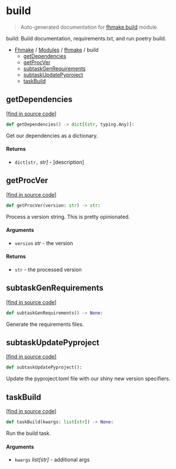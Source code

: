 # build

> Auto-generated documentation for [fhmake.build](../../fhmake/build.py) module.

build: Build documentation, requirements.txt, and run poetry build.

- [Fhmake](../README.md#fhmake-index) / [Modules](../README.md#fhmake-modules) / [fhmake](index.md#fhmake) / build
    - [getDependencies](#getdependencies)
    - [getProcVer](#getprocver)
    - [subtaskGenRequirements](#subtaskgenrequirements)
    - [subtaskUpdatePyproject](#subtaskupdatepyproject)
    - [taskBuild](#taskbuild)

## getDependencies

[[find in source code]](../../fhmake/build.py#L30)

```python
def getDependencies() -> dict[(str, typing.Any)]:
```

Get our dependencies as a dictionary.

#### Returns

- `dict[str,` *str]* - [description]

## getProcVer

[[find in source code]](../../fhmake/build.py#L13)

```python
def getProcVer(version: str) -> str:
```

Process a version string. This is pretty opinionated.

#### Arguments

- `version` *str* - the version

#### Returns

- `str` - the processed version

## subtaskGenRequirements

[[find in source code]](../../fhmake/build.py#L39)

```python
def subtaskGenRequirements() -> None:
```

Generate the requirements files.

## subtaskUpdatePyproject

[[find in source code]](../../fhmake/build.py#L70)

```python
def subtaskUpdatePyproject():
```

Update the pyproject.toml file with our shiny new version specifiers.

## taskBuild

[[find in source code]](../../fhmake/build.py#L84)

```python
def taskBuild(kwargs: list[str]) -> None:
```

Run the build task.

#### Arguments

- `kwargs` *list[str]* - additional args
